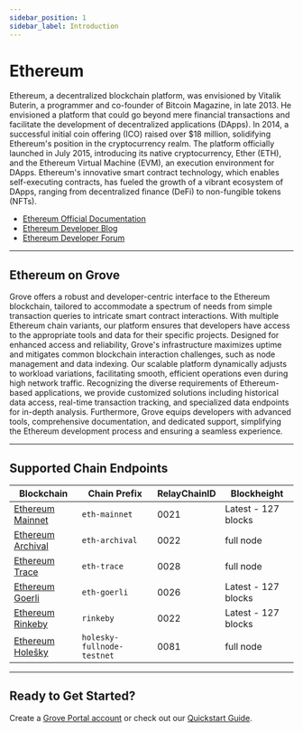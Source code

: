 ```yaml
---
sidebar_position: 1
sidebar_label: Introduction
---
```


# Ethereum

Ethereum, a decentralized blockchain platform, was envisioned by Vitalik Buterin, a programmer and co-founder of Bitcoin Magazine, in late 2013. He envisioned a platform that could go beyond mere financial transactions and facilitate the development of decentralized applications (DApps). In 2014, a successful initial coin offering (ICO) raised over $18 million, solidifying Ethereum's position in the cryptocurrency realm. The platform officially launched in July 2015, introducing its native cryptocurrency, Ether (ETH), and the Ethereum Virtual Machine (EVM), an execution environment for DApps. Ethereum's innovative smart contract technology, which enables self-executing contracts, has fueled the growth of a vibrant ecosystem of DApps, ranging from decentralized finance (DeFi) to non-fungible tokens (NFTs).

- [Ethereum Official Documentation](https://ethereum.org/en/developers/docs/)
- [Ethereum Developer Blog](https://blog.ethereum.org/)
- [Ethereum Developer Forum](https://ethereum.org/en/community/)

---

## Ethereum on Grove

Grove offers a robust and developer-centric interface to the Ethereum blockchain, tailored to accommodate a spectrum of needs from simple transaction queries to intricate smart contract interactions. With multiple Ethereum chain variants, our platform ensures that developers have access to the appropriate tools and data for their specific projects. Designed for enhanced access and reliability, Grove's infrastructure maximizes uptime and mitigates common blockchain interaction challenges, such as node management and data indexing. Our scalable platform dynamically adjusts to workload variations, facilitating smooth, efficient operations even during high network traffic. Recognizing the diverse requirements of Ethereum-based applications, we provide customized solutions including historical data access, real-time transaction tracking, and specialized data endpoints for in-depth analysis. Furthermore, Grove equips developers with advanced tools, comprehensive documentation, and dedicated support, simplifying the Ethereum development process and ensuring a seamless experience.

---

## Supported Chain Endpoints

| Blockchain                                           | Chain Prefix               | RelayChainID | Blockheight         |
| ---------------------------------------------------- | -------------------------- | ------------ | ------------------- |
| [Ethereum Mainnet]("/chain-endpoints/eth-mainnet")   | `eth-mainnet`              | 0021         | Latest - 127 blocks |
| [Ethereum Archival]("/chain-endpoints/eth-archival") | `eth-archival`             | 0022         | full node           |
| [Ethereum Trace]("/chain-endpoints/eth-trace")       | `eth-trace`                | 0028         | full node           |
| [Ethereum Goerli]("/chain-endpoints/eth-goerli")     | `eth-goerli`               | 0026         | Latest - 127 blocks |
| [Ethereum Rinkeby]("/chain-endpoints/eth-rinkeby")   | `rinkeby`                  | 0022         | Latest - 127 blocks |
| [Ethereum Holešky]("/chain-endpoints/eth-holesky")   | `holesky-fullnode-testnet` | 0081         | full node           |

---

## Ready to Get Started?

Create a [Grove Portal account](https://portal.grove.city) or check out our [Quickstart Guide](/guides/getting-started/quickstart).
